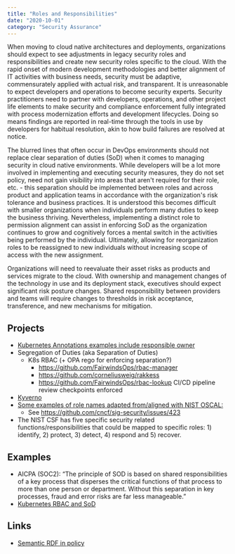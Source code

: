 ```yaml
---
title: "Roles and Responsibilities"
date: "2020-10-01"
category: "Security Assurance"
---
```


When moving to cloud native architectures and deployments, organizations should expect to see adjustments in legacy security roles and responsibilities and create new security roles specific to the cloud. With the rapid onset of modern development methodologies and better alignment of IT activities with business needs, security must be adaptive, commensurately applied with actual risk, and transparent. It is unreasonable to expect developers and operations to become security experts. Security practitioners need to partner with developers, operations, and other project life elements to make security and compliance enforcement fully integrated with process modernization efforts and development lifecycles. Doing so means findings are reported in real-time through the tools in use by developers for habitual resolution, akin to how build failures are resolved at notice.

The blurred lines that often occur in DevOps environments should not replace clear separation of duties (SoD) when it comes to managing security in cloud native environments. While developers will be a lot more involved in implementing and executing security measures, they do not set policy, need not gain visibility into areas that aren't required for their role, etc. - this separation should be implemented between roles and across product and application teams in accordance with the organization's risk tolerance and business practices. It is understood this becomes difficult with smaller organizations when individuals perform many duties to keep the business thriving. Nevertheless, implementing a distinct role to permission alignment can assist in enforcing SoD as the organization continues to grow and cognitively forces a mental switch in the activities being performed by the individual. Ultimately, allowing for reorganization roles to be reassigned to new individuals without increasing scope of access with the new assignment.

Organizations will need to reevaluate their asset risks as products and services migrate to the cloud. With ownership and management changes of the technology in use and its deployment stack, executives should expect significant risk posture changes. Shared responsibility between providers and teams will require changes to thresholds in risk acceptance, transference, and new mechanisms for mitigation.

## Projects
- [Kubernetes Annotations examples include responsible owner](https://kubernetes.io/docs/concepts/overview/working-with-objects/annotations/#attaching-metadata-to-objects)
- Segregation of Duties (aka Separation of Duties) 
  - K8s RBAC (+ OPA rego for enforcing separation?)
    - https://github.com/FairwindsOps/rbac-manager
    - https://github.com/corneliusweig/rakkess
    - https://github.com/FairwindsOps/rbac-lookup
CI/CD pipeline review checkpoints enforced
- [Kyverno](https://github.com/kyverno/)
- [Some examples of role names adapted from/aligned with NIST OSCAL:](https://pages.nist.gov/OSCAL/documentation/schema/implementation-layer/ssp/xml-schema/#global_responsible-role)
  - See https://github.com/cncf/sig-security/issues/423
- The NIST CSF has five specific security related functions/responsibilities that could be mapped to specific roles: 1) identify, 2) protect, 3) detect, 4) respond and 5) recover.

<!--
Commercial Projects:
AWS IAM Analyzer/Zelkova (https://aws.amazon.com/blogs/security/how-to-automatically-archive-expected-iam-access-analyzer-findings/)
Google Cloud Recommender (https://cloud.google.com/iam/docs/recommender-overview)
AWS SoD - AWS services that help implement/enforce SoD (shamelessly plagiarized from https://stelligent.com/2018/10/30/segregation-of-duties-on-aws/)
AWS CloudTrail – across all regions with log file integrity validation (to ensure nonrepudiation)
CloudWatch Monitoring, Events and Alerts – Receive notifications and respond to events
CloudWatch Logs – Log all changes to all relevant services. Store logs in S3 and apply least privilege IAM and S3 bucket policies for access
AWS CodePipeline – orchestrate the deployment pipeline automation
AWS Config and Config Rules – use managed and custom config rules to perform actions and/or get notified when services make modifications that violate corporate policies
Encryption – There are many AWS services that provide encryption at rest and in transit that help prevent changes and data exfiltration. For encrypting data at rest, these include using the AWS Key Management Service (KMS) with CloudTrail, DynamoDB, EBS, RDS, and S3 – to name a few. For data in transit, using ACM with ELB for applications.
AWS Identity and Access Management (IAM) – Ensure least privilege for all AWS resources.
Amazon Macie – to proactively monitor sensitive data (e.g. PII) entering the system
AWS Service Catalog – to enforce policies while maintaining autonomy
-->

## Examples
- AICPA (SOC2): “The principle of SOD is based on shared responsibilities of a key process that disperses the critical functions of that process to more than one person or department. Without this separation in key processes, fraud and error risks are far less manageable.”
- [Kubernetes RBAC and SoD](https://kubernetes.io/docs/tasks/administer-cluster/securing-a-cluster/#api-authorization)


## Links
- [Semantic RDF in policy](https://www.w3.org/RDF/)
